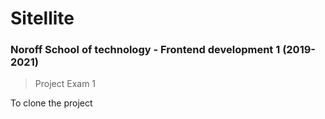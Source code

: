# Sitellite

### Noroff School of technology - Frontend development 1 (2019-2021)

> Project Exam 1

To clone the project
